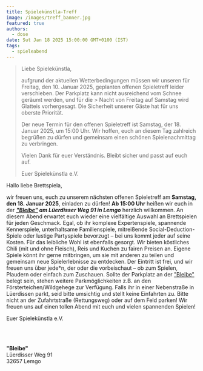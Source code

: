 ```yaml
---
title: Spielekünstla-Treff
image: /images/treff_banner.jpg
featured: true
authors:
  - dose
date: Sut Jan 18 2025 15:00:00 GMT+0100 (IST)
tags:
  - spieleabend
---
```


> Liebe Spielekünstla,
> 
> aufgrund der aktuellen Wetterbedingungen müssen wir unseren für Freitag, den 10. Januar 2025, geplanten offenen Spieletreff leider verschieben. Der Parkplatz kann nicht ausreichend vom Schnee geräumt werden, und für die > Nacht von Freitag auf Samstag wird Glatteis vorhergesagt. Die Sicherheit unserer Gäste hat für uns oberste Priorität.
> 
> Der neue Termin für den offenen Spieletreff ist Samstag, der 18. Januar 2025, um 15:00 Uhr. Wir hoffen, euch an diesem Tag zahlreich begrüßen zu dürfen und gemeinsam einen schönen Spielenachmittag zu verbringen.
> 
> Vielen Dank für euer Verständnis. Bleibt sicher und passt auf euch auf.
> 
> Euer Spielekünstla e.V.


Hallo liebe Brettspiela,

wir freuen uns, euch zu unserem nächsten offenen Spieletreff am **Samstag, den 18. Januar 2025**, einladen zu dürfen! **Ab 15:00 Uhr** heißen wir euch in der ***<a href="#bleibe">"Bleibe"</a> am Lüerdisser Weg 91 in Lemgo*** herzlich willkommen.
An diesem Abend erwartet euch wieder eine vielfältige Auswahl an Brettspielen für jeden Geschmack. Egal, ob ihr komplexe Expertenspiele, spannende Kennerspiele, unterhaltsame Familienspiele, mitreißende Social-Deduction-Spiele oder lustige Partyspiele bevorzugt – bei uns kommt jeder auf seine Kosten.
Für das leibliche Wohl ist ebenfalls gesorgt. Wir bieten köstliches Chili (mit und ohne Fleisch), Reis und Kuchen zu fairen Preisen an. Eigene Spiele könnt ihr gerne mitbringen, um sie mit anderen zu teilen und gemeinsam neue Spielerlebnisse zu entdecken.
Der Eintritt ist frei, und wir freuen uns über jede*n, der oder die vorbeischaut – ob zum Spielen, Plaudern oder einfach zum Zuschauen.
Sollte der Parkplatz an der <a href="#bleibe">"Bleibe"</a> belegt sein, stehen weitere Parkmöglichkeiten z.B. an den Försterteichen/Wildgehege zur Verfügung. Falls ihr in einer Nebenstraße in Lüerdissen parkt, seid bitte umsichtig und stellt keine Einfahrten zu. Bitte nicht an der Zufahrtstraße (Rettungsweg) oder auf dem Feld parken!
Wir freuen uns auf einen tollen Abend mit euch und vielen spannenden Spielen!

Euer Spielekünstla e.V.

<p id="bleibe">
  <br>
  <br>

  <strong>"Bleibe"</strong><br>
  Lüerdisser Weg 91<br>
  32657 Lemgo
</p>
